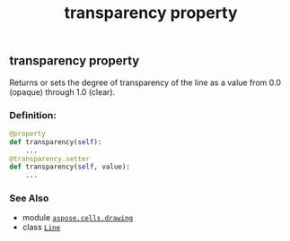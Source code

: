 ﻿---
title: transparency property
second_title: Aspose.Cells for Python via .NET API References
description: 
type: docs
weight: 210
url: /aspose.cells.drawing/line/transparency/
is_root: false
---

## transparency property


Returns or sets the degree of transparency of the line as a value from 0.0 (opaque) through 1.0 (clear).
### Definition:
```python
@property
def transparency(self):
    ...
@transparency.setter
def transparency(self, value):
    ...
```

### See Also
* module [`aspose.cells.drawing`](../../)
* class [`Line`](/cells/python-net/aspose.cells.drawing/line)
